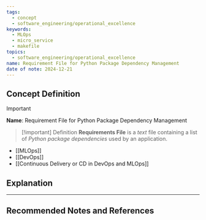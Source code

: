 ```yaml
---
tags:
  - concept
  - software_engineering/operational_excellence
keywords:
  - MLOps
  - micro_service
  - makefile
topics:
  - software_engineering/operational_excellence
name: Requirement File for Python Package Dependency Management
date of note: 2024-12-21
---
```


## Concept Definition

>[!important]
>**Name**: Requirement File for Python Package Dependency Management

>[!important] Definition
>**Requirements File** is a *text* file containing a list of *Python package dependencies* used by an application.

- [[MLOps]]
- [[DevOps]]
- [[Continuous Delivery or CD in DevOps and MLOps]]

## Explanation









-----------
##  Recommended Notes and References

